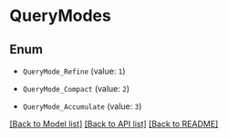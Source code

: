 # QueryModes

## Enum


* `QueryMode_Refine` (value: `1`)

* `QueryMode_Compact` (value: `2`)

* `QueryMode_Accumulate` (value: `3`)


[[Back to Model list]](../README.md#documentation-for-models) [[Back to API list]](../README.md#documentation-for-api-endpoints) [[Back to README]](../README.md)


